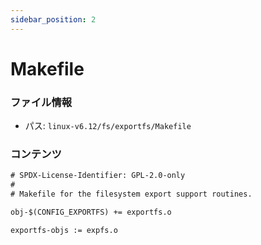 ```yaml
---
sidebar_position: 2
---
```

# Makefile

### ファイル情報

- パス: `linux-v6.12/fs/exportfs/Makefile`

### コンテンツ

```txt
# SPDX-License-Identifier: GPL-2.0-only
#
# Makefile for the filesystem export support routines.

obj-$(CONFIG_EXPORTFS) += exportfs.o

exportfs-objs := expfs.o

```
